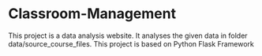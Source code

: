 # Classroom-Management
This project is a data analysis website. It analyses the given data in folder data/source_course_files. 
This project is based on Python Flask Framework
